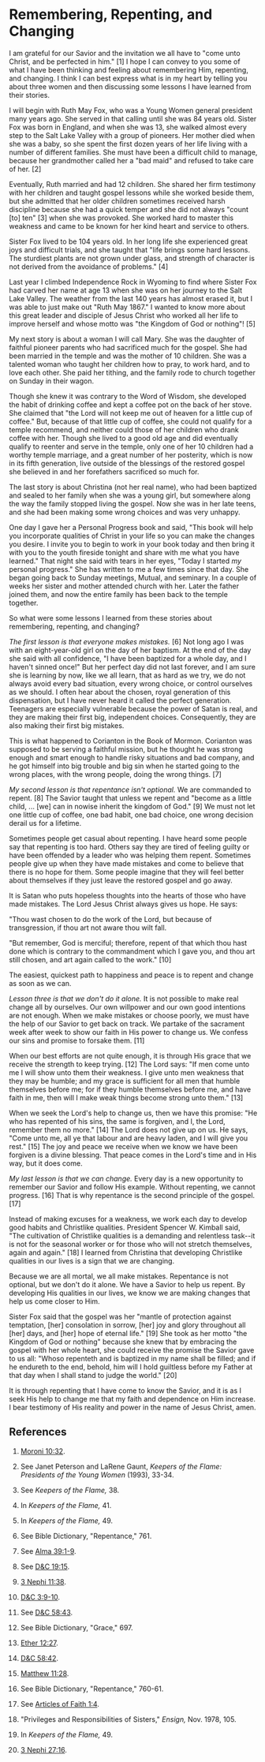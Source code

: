 # Remembering, Repenting, and Changing

I am grateful for our Savior and the invitation we all have to "come unto
Christ, and be perfected in him." [1]  I hope I can convey to you some of what
I have been thinking and feeling about remembering Him, repenting, and
changing. I think I can best express what is in my heart by telling you about
three women and then discussing some lessons I have learned from their
stories.

I will begin with Ruth May Fox, who was a Young Women general president many
years ago. She served in that calling until she was 84 years old. Sister Fox
was born in England, and when she was 13, she walked almost every step to the
Salt Lake Valley with a group of pioneers. Her mother died when she was a
baby, so she spent the first dozen years of her life living with a number of
different families. She must have been a difficult child to manage, because
her grandmother called her a "bad maid" and refused to take care of her. [2]

Eventually, Ruth married and had 12 children. She shared her firm testimony
with her children and taught gospel lessons while she worked beside them, but
she admitted that her older children sometimes received harsh discipline
because she had a quick temper and she did not always "count [to] ten" [3]
when she was provoked. She worked hard to master this weakness and came to be
known for her kind heart and service to others.

Sister Fox lived to be 104 years old. In her long life she experienced great
joys and difficult trials, and she taught that "life brings some hard lessons.
The sturdiest plants are not grown under glass, and strength of character is
not derived from the avoidance of problems." [4]

Last year I climbed Independence Rock in Wyoming to find where Sister Fox had
carved her name at age 13 when she was on her journey to the Salt Lake Valley.
The weather from the last 140 years has almost erased it, but I was able to
just make out "Ruth May 1867." I wanted to know more about this great leader
and disciple of Jesus Christ who worked all her life to improve herself and
whose motto was "the Kingdom of God or nothing"! [5]

My next story is about a woman I will call Mary. She was the daughter of
faithful pioneer parents who had sacrificed much for the gospel. She had been
married in the temple and was the mother of 10 children. She was a talented
woman who taught her children how to pray, to work hard, and to love each
other. She paid her tithing, and the family rode to church together on Sunday
in their wagon.

Though she knew it was contrary to the Word of Wisdom, she developed the habit
of drinking coffee and kept a coffee pot on the back of her stove. She claimed
that "the Lord will not keep me out of heaven for a little cup of coffee."
But, because of that little cup of coffee, she could not qualify for a temple
recommend, and neither could those of her children who drank coffee with her.
Though she lived to a good old age and did eventually qualify to reenter and
serve in the temple, only one of her 10 children had a worthy temple marriage,
and a great number of her posterity, which is now in its fifth generation,
live outside of the blessings of the restored gospel she believed in and her
forefathers sacrificed so much for.

The last story is about Christina (not her real name), who had been baptized
and sealed to her family when she was a young girl, but somewhere along the
way the family stopped living the gospel. Now she was in her late teens, and
she had been making some wrong choices and was very unhappy.

One day I gave her a Personal Progress book and said, "This book will help you
incorporate qualities of Christ in your life so you can make the changes you
desire. I invite you to begin to work in your book today and then bring it
with you to the youth fireside tonight and share with me what you have
learned." That night she said with tears in her eyes, "Today I started _my_
personal progress." She has written to me a few times since that day. She
began going back to Sunday meetings, Mutual, and seminary. In a couple of
weeks her sister and mother attended church with her. Later the father joined
them, and now the entire family has been back to the temple together.

So what were some lessons I learned from these stories about remembering,
repenting, and changing?

_The first lesson is that everyone makes mistakes._ [6]  Not long ago I was
with an eight-year-old girl on the day of her baptism. At the end of the day
she said with all confidence, "I have been baptized for a whole day, and I
haven't sinned once!" But her perfect day did not last forever, and I am sure
she is learning by now, like we all learn, that as hard as we try, we do not
always avoid every bad situation, every wrong choice, or control ourselves as
we should. I often hear about the chosen, royal generation of this
dispensation, but I have never heard it called the perfect generation.
Teenagers are especially vulnerable because the power of Satan is real, and
they are making their first big, independent choices. Consequently, they are
also making their first big mistakes.

This is what happened to Corianton in the Book of Mormon. Corianton was
supposed to be serving a faithful mission, but he thought he was strong enough
and smart enough to handle risky situations and bad company, and he got
himself into big trouble and big sin when he started going to the wrong
places, with the wrong people, doing the wrong things. [7]

_My second lesson is that repentance isn't optional._ We are commanded to
repent. [8]  The Savior taught that unless we repent and "become as a little
child, ... [we] can in nowise inherit the kingdom of God." [9]  We must not let
one little cup of coffee, one bad habit, one bad choice, one wrong decision
derail us for a lifetime.

Sometimes people get casual about repenting. I have heard some people say that
repenting is too hard. Others say they are tired of feeling guilty or have
been offended by a leader who was helping them repent. Sometimes people give
up when they have made mistakes and come to believe that there is no hope for
them. Some people imagine that they will feel better about themselves if they
just leave the restored gospel and go away.

It is Satan who puts hopeless thoughts into the hearts of those who have made
mistakes. The Lord Jesus Christ always gives us hope. He says:

"Thou wast chosen to do the work of the Lord, but because of transgression, if
thou art not aware thou wilt fall.

"But remember, God is merciful; therefore, repent of that which thou hast done
which is contrary to the commandment which I gave you, and thou art still
chosen, and art again called to the work." [10]

The easiest, quickest path to happiness and peace is to repent and change as
soon as we can.

_Lesson three is that we don't do it alone._ It is not possible to make real
change all by ourselves. Our own willpower and our own good intentions are not
enough. When we make mistakes or choose poorly, we must have the help of our
Savior to get back on track. We partake of the sacrament week after week to
show our faith in His power to change us. We confess our sins and promise to
forsake them. [11]

When our best efforts are not quite enough, it is through His grace that we
receive the strength to keep trying. [12]  The Lord says: "If men come unto me
I will show unto them their weakness. I give unto men weakness that they may
be humble; and my grace is sufficient for all men that humble themselves
before me; for if they humble themselves before me, and have faith in me, then
will I make weak things become strong unto them." [13]

When we seek the Lord's help to change us, then we have this promise: "He who
has repented of his sins, the same is forgiven, and I, the Lord, remember them
no more." [14]  The Lord does not give up on us. He says, "Come unto me, all
ye that labour and are heavy laden, and I will give you rest." [15]  The joy
and peace we receive when we know we have been forgiven is a divine blessing.
That peace comes in the Lord's time and in His way, but it does come.

_My last lesson is that we can change._ Every day is a new opportunity to
remember our Savior and follow His example. Without repenting, we cannot
progress. [16]  That is why repentance is the second principle of the gospel.
[17]

Instead of making excuses for a weakness, we work each day to develop good
habits and Christlike qualities. President Spencer W. Kimball said, "The
cultivation of Christlike qualities is a demanding and relentless task--it is
not for the seasonal worker or for those who will not stretch themselves,
again and again." [18]  I learned from Christina that developing Christlike
qualities in our lives is a sign that we are changing.

Because we are all mortal, we all make mistakes. Repentance is not optional,
but we don't do it alone. We have a Savior to help us repent. By developing
His qualities in our lives, we know we are making changes that help us come
closer to Him.

Sister Fox said that the gospel was her "mantle of protection against
temptation, [her] consolation in sorrow, [her] joy and glory throughout all
[her] days, and [her] hope of eternal life." [19]  She took as her motto "the
Kingdom of God or nothing" because she knew that by embracing the gospel with
her whole heart, she could receive the promise the Savior gave to us all:
"Whoso repenteth and is baptized in my name shall be filled; and if he
endureth to the end, behold, him will I hold guiltless before my Father at
that day when I shall stand to judge the world." [20]

It is through repenting that I have come to know the Savior, and it is as I
seek His help to change me that my faith and dependence on Him increase. I
bear testimony of His reality and power in the name of Jesus Christ, amen.

## References

  1.   [Moroni 10:32](https://www.lds.org/scriptures/bofm/moro/10.32?lang=eng#31).

  2.  See Janet Peterson and LaRene Gaunt, _Keepers of the Flame: Presidents of the Young Women_ (1993), 33-34.

  3.  See _Keepers of the Flame,_ 38.

  4.  In _Keepers of the Flame,_ 41.

  5.  In _Keepers of the Flame,_ 49.

  6.  See Bible Dictionary, "Repentance," 761.

  7.  See [Alma 39:1-9](https://www.lds.org/scriptures/bofm/alma/39.1-9?lang=eng#0).

  8.  See [D&amp;C 19:15](https://www.lds.org/scriptures/dc-testament/dc/19.15?lang=eng#14).

  9.   [3 Nephi 11:38](https://www.lds.org/scriptures/bofm/3-ne/11.38?lang=eng#37).

  10.   [D&amp;C 3:9-10](https://www.lds.org/scriptures/dc-testament/dc/3.9-10?lang=eng#8).

  11.  See [D&amp;C 58:43](https://www.lds.org/scriptures/dc-testament/dc/58.43?lang=eng#42).

  12.  See Bible Dictionary, "Grace," 697.

  13.   [Ether 12:27](https://www.lds.org/scriptures/bofm/ether/12.27?lang=eng#26).

  14.   [D&amp;C 58:42](https://www.lds.org/scriptures/dc-testament/dc/58.42?lang=eng#41).

  15.   [Matthew 11:28](https://www.lds.org/scriptures/nt/matt/11.28?lang=eng#27).

  16.  See Bible Dictionary, "Repentance," 760-61.

  17.  See [Articles of Faith 1:4](https://www.lds.org/scriptures/pgp/a-of-f/1.4?lang=eng#3).

  18.  "Privileges and Responsibilities of Sisters," _Ensign,_ Nov. 1978, 105.

  19.  In _Keepers of the Flame,_ 49.

  20.   [3 Nephi 27:16](https://www.lds.org/scriptures/bofm/3-ne/27.16?lang=eng#15).

